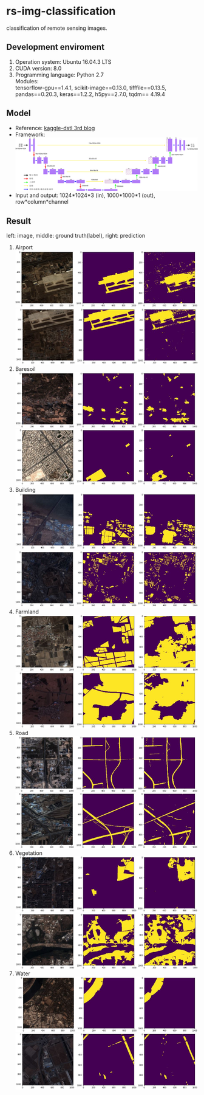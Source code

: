 # rs-img-classification
classification of remote sensing images.</br>

## Development enviroment
1. Operation system: Ubuntu 16.04.3 LTS</br>
2. CUDA version: 8.0</br>
3. Programming language: Python 2.7</br>
   Modules: </br>
   tensorflow-gpu==1.4.1, scikit-image==0.13.0, tifffile==0.13.5,</br>
   pandas==0.20.3, keras==1.2.2, h5py==2.7.0, tqdm== 4.19.4</br>
   
## Model
- Reference: [kaggle-dstl 3rd blog](http://blog.kaggle.com/2017/05/09/dstl-satellite-imagery-competition-3rd-place-winners-interview-vladimir-sergey/)</br>
- Framework:</br>
![Model structure](screenshots/model.jpg)</br>
- Input and output: 1024\*1024\*3 (in), 1000\*1000\*1 (out), row\*column\*channel

## Result
left: image, middle: ground truth(label), right: prediction</br>
1. Airport
![airport238](screenshots/airport238.JPG)</br>
![airport238](screenshots/airport352.JPG)</br>
2. Baresoil
![baresoil542](screenshots/baresoil542.JPG)</br>
![baresoil7181](screenshots/baresoil7181.JPG)</br>
3. Building
![building1675](screenshots/build1675.JPG)</br>
![building6634](screenshots/build6634.JPG)</br>
4. Farmland
![farmland2833](screenshots/farmland2833.JPG)</br>
![farmland4662](screenshots/farmland4662.JPG)</br>
5. Road
![road1003](screenshots/road1003.JPG)</br>
![road4298](screenshots/road4298.JPG)</br>
6. Vegetation
![vegetation3882](screenshots/vegetation3882.JPG)</br>
![vegetation4799](screenshots/vegetation4799.JPG)</br>
7. Water
![water4627](screenshots/water4627.JPG)</br>
![water5375](screenshots/water5375.JPG)</br>
